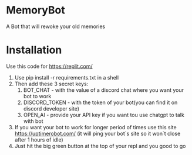 # MemoryBot
A Bot that will rewoke your old memories


# Installation 
Use this code for https://replit.com/

1. Use pip install -r requirements.txt in a shell
2. Then add these 3 secret keys:
    1. BOT_CHAT - with the value of a discord chat where you want your bot to work
    2. DISCORD_TOKEN - with the token of your bot(you can find it on discord developer site)
    3. OPEN_AI - provide your API key if you want tou use chatgpt to talk with bot
3. If you want your bot to work for longer period of times use this site https://uptimerobot.com/ (it will ping your bot\`s site so it won\`t close after 1 hours of idle) 
4. Just hit the big green button at the top of your repl and you good to go

